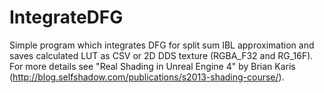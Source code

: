 IntegrateDFG
=======

Simple program which integrates DFG for split sum IBL approximation and saves calculated LUT as CSV or 2D DDS texture (RGBA_F32 and RG_16F). For more details see "Real Shading in Unreal Engine 4" by Brian Karis (http://blog.selfshadow.com/publications/s2013-shading-course/).

